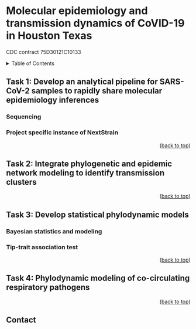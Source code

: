 <a name="readme-top"></a>
# Molecular epidemiology and transmission dynamics of CoVID-19 in Houston Texas
CDC contract 75D30121C10133


<details>
  <summary>Table of Contents</summary>
  <ol>
    <li>
      <a href="#task-1-develop-an-analytical-pipeline-for-sars-cov-2-samples-to-rapidly-share-molecular-epidemiology-inferences">Task 1: Develop an analytical pipeline for SARS-CoV-2 samples to rapidly share molecular epidemiology inferences</a>
      <ul>
        <li><a href="#sequencing">Sequencing</a></li>
      </ul>
      <ul>
        <li><a href="#project-specific-instance-of-nextstrain">Project specific instance of NextStrain</a></li>
      </ul>
    </li>
    <li><a href="#task-2-integrate-phylogenetic-and-epidemic-network-modeling-to-identify-transmission-clusters">Task 2: Integrate phylogenetic and epidemic network modeling to identify transmission clusters</a></li>
    <li>
      <a href="#task-3-develop-statistical-phylodynamic-models">Task 3: Develop statistical phylodynamic models</a>
      <ul>
        <li><a href="#bayesian-statistics-and-modeling">Bayesian statistics and modeling</a></li>
        <li><a href="#tip-trait-association-test">Tip-trait association test</a></li>
      </ul>
    </li>
    <li><a href="#task-4-phylodynamic-modeling-of-co-circulating-respiratory-pathogens">Task 4: Phylodynamic modeling of co-circulating respiratory pathogens</a></li>
    <li><a href="#contact">Contact</a></li>
    <li><a href="#acknowledgments">Acknowledgments</a></li>
  </ol>
</details>

## Task 1: Develop an analytical pipeline for SARS-CoV-2 samples to rapidly share molecular epidemiology inferences

### Sequencing

### Project specific instance of NextStrain

<p align="right">(<a href="#readme-top">back to top</a>)</p>

## Task 2: Integrate phylogenetic and epidemic network modeling to identify transmission clusters

<p align="right">(<a href="#readme-top">back to top</a>)</p>

## Task 3: Develop statistical phylodynamic models

### Bayesian statistics and modeling

### Tip-trait association test

<p align="right">(<a href="#readme-top">back to top</a>)</p>

## Task 4: Phylodynamic modeling of co-circulating respiratory pathogens

<p align="right">(<a href="#readme-top">back to top</a>)</p>

## Contact
